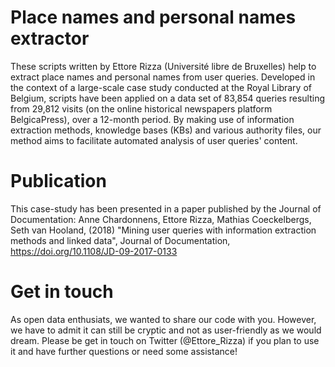 
# Place names and personal names extractor

These scripts written by Ettore Rizza (Université libre de Bruxelles) help to extract place names and personal names from user queries. Developed in the context of a large-scale case study conducted at the Royal Library of Belgium, scripts have been applied on a data set of 83,854 queries resulting from 29,812 visits (on the online historical newspapers platform BelgicaPress), over a 12-month period. 
By making use of information extraction methods, knowledge bases (KBs) and various authority files, our method aims to facilitate automated analysis of user queries' content.

# Publication

This case-study has been presented in a paper published by the Journal of Documentation: Anne Chardonnens, Ettore Rizza, Mathias Coeckelbergs, Seth van Hooland, (2018) "Mining user queries with information extraction methods and linked data", Journal of Documentation, https://doi.org/10.1108/JD-09-2017-0133

# Get in touch

As open data enthusiats, we wanted to share our code with you. However, we have to admit it can still be cryptic and not as user-friendly as we would dream. Please be get in touch on Twitter (@Ettore_Rizza) if you plan to use it and have further questions or need some assistance! 

